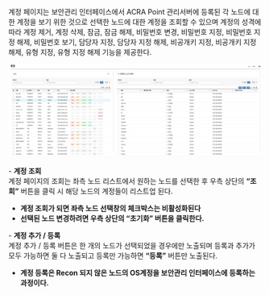 계정 페이지는 보안관리 인터페이스에서 ACRA Point 관리서버에 등록된 각 노드에 대한 계정을 보기 위한 것으로 선택한 노드에 대한 계정을 조회할 수 있으며 계정의 성격에 따라 계정 제거, 계정 삭제, 잠금, 잠금 해제, 비밀번호 변경, 비밀번호 지정, 비밀번호 지정 해제, 비밀번호 보기, 담당자 지정, 담당자 지정 해제, 비공개키 지정, 비공개키 지정 해제, 유형 지정, 유형 지정 해제 기능을 제공한다.

![계정](image.png)

&#45; **계정 조회**  
계정 페이지의 조회는 좌측 노드 리스트에서 원하는 노드를 선택한 후 우측 상단의 **“조회”** 버튼을 클릭 시 해당 노드의 계정들이 리스트업 된다.

- **계정 조회가 되면 좌측 노드 선택창의 체크박스는 비활성화된다**  
- **선택된 노드 변경하려면 우측 상단의 “초기화” 버튼을 클릭한다.**  

&#45; **계정 추가 / 등록**  
계정 추가 / 등록 버튼은 한 개의 노드가 선택되었을 경우에만 노출되며 등록과 추가가 모두 가능하면 둘 다 노출되고 등록만 가능하면 **“등록”** 버튼만 노출된다.

- **계정 등록은 Recon 되지 않은 노드의 OS계정을 보안관리 인터페이스에 등록하는 과정이다.**  

